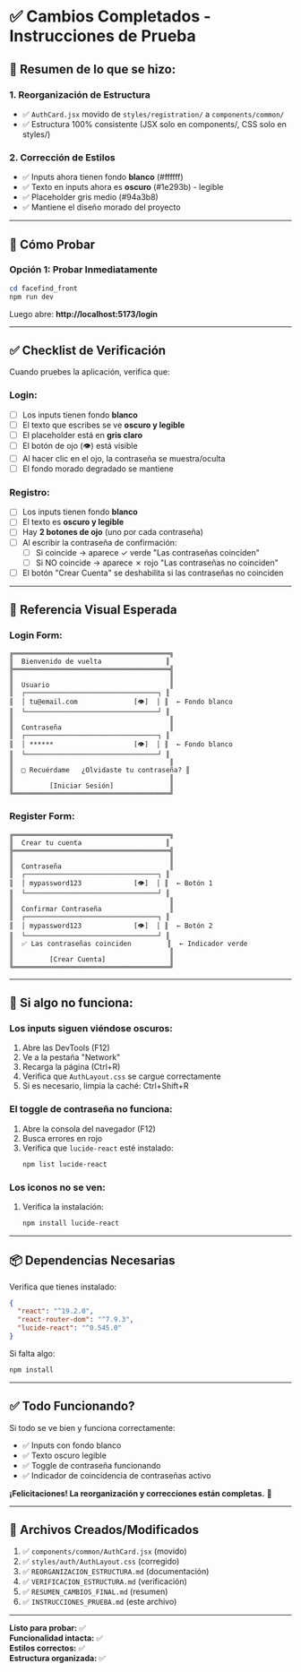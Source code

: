 # ✅ Cambios Completados - Instrucciones de Prueba

## 🎯 Resumen de lo que se hizo:

### 1. **Reorganización de Estructura**
- ✅ `AuthCard.jsx` movido de `styles/registration/` a `components/common/`
- ✅ Estructura 100% consistente (JSX solo en components/, CSS solo en styles/)

### 2. **Corrección de Estilos**
- ✅ Inputs ahora tienen fondo **blanco** (#ffffff)
- ✅ Texto en inputs ahora es **oscuro** (#1e293b) - legible
- ✅ Placeholder gris medio (#94a3b8)
- ✅ Mantiene el diseño morado del proyecto

---

## 🧪 Cómo Probar

### Opción 1: Probar Inmediatamente
```powershell
cd facefind_front
npm run dev
```

Luego abre: **http://localhost:5173/login**

---

## ✅ Checklist de Verificación

Cuando pruebes la aplicación, verifica que:

### **Login:**
- [ ] Los inputs tienen fondo **blanco**
- [ ] El texto que escribes se ve **oscuro y legible**
- [ ] El placeholder está en **gris claro**
- [ ] El botón de ojo (👁️) está visible
- [ ] Al hacer clic en el ojo, la contraseña se muestra/oculta
- [ ] El fondo morado degradado se mantiene

### **Registro:**
- [ ] Los inputs tienen fondo **blanco**
- [ ] El texto es **oscuro y legible**
- [ ] Hay **2 botones de ojo** (uno por cada contraseña)
- [ ] Al escribir la contraseña de confirmación:
  - [ ] Si coincide → aparece ✓ verde "Las contraseñas coinciden"
  - [ ] Si NO coincide → aparece ✗ rojo "Las contraseñas no coinciden"
- [ ] El botón "Crear Cuenta" se deshabilita si las contraseñas no coinciden

---

## 📸 Referencia Visual Esperada

### **Login Form:**
```
╔═══════════════════════════════════════╗
║  Bienvenido de vuelta                ║
╠═══════════════════════════════════════╣
║                                       ║
║  Usuario                              ║
║  ┌─────────────────────────────────┐ ║
║  │ tu@email.com              [👁️]  │ ║  ← Fondo blanco
║  └─────────────────────────────────┘ ║
║                                       ║
║  Contraseña                           ║
║  ┌─────────────────────────────────┐ ║
║  │ ******                    [👁️]  │ ║  ← Fondo blanco
║  └─────────────────────────────────┘ ║
║                                       ║
║  □ Recuérdame   ¿Olvidaste tu contraseña? ║
║                                       ║
║         [Iniciar Sesión]              ║
╚═══════════════════════════════════════╝
```

### **Register Form:**
```
╔═══════════════════════════════════════╗
║  Crear tu cuenta                     ║
╠═══════════════════════════════════════╣
║                                       ║
║  Contraseña                           ║
║  ┌─────────────────────────────────┐ ║
║  │ mypassword123             [👁️]  │ ║  ← Botón 1
║  └─────────────────────────────────┘ ║
║                                       ║
║  Confirmar Contraseña                 ║
║  ┌─────────────────────────────────┐ ║
║  │ mypassword123             [👁️]  │ ║  ← Botón 2
║  └─────────────────────────────────┘ ║
║  ✅ Las contraseñas coinciden         ║  ← Indicador verde
║                                       ║
║         [Crear Cuenta]                ║
╚═══════════════════════════════════════╝
```

---

## 🚨 Si algo no funciona:

### **Los inputs siguen viéndose oscuros:**
1. Abre las DevTools (F12)
2. Ve a la pestaña "Network"
3. Recarga la página (Ctrl+R)
4. Verifica que `AuthLayout.css` se cargue correctamente
5. Si es necesario, limpia la caché: Ctrl+Shift+R

### **El toggle de contraseña no funciona:**
1. Abre la consola del navegador (F12)
2. Busca errores en rojo
3. Verifica que `lucide-react` esté instalado:
   ```powershell
   npm list lucide-react
   ```

### **Los iconos no se ven:**
1. Verifica la instalación:
   ```powershell
   npm install lucide-react
   ```

---

## 📦 Dependencias Necesarias

Verifica que tienes instalado:
```json
{
  "react": "^19.2.0",
  "react-router-dom": "^7.9.3",
  "lucide-react": "^0.545.0"
}
```

Si falta algo:
```powershell
npm install
```

---

## ✅ Todo Funcionando?

Si todo se ve bien y funciona correctamente:
- ✅ Inputs con fondo blanco
- ✅ Texto oscuro legible
- ✅ Toggle de contraseña funcionando
- ✅ Indicador de coincidencia de contraseñas activo

**¡Felicitaciones! La reorganización y correcciones están completas.** 🎉

---

## 📝 Archivos Creados/Modificados

1. ✅ `components/common/AuthCard.jsx` (movido)
2. ✅ `styles/auth/AuthLayout.css` (corregido)
3. ✅ `REORGANIZACION_ESTRUCTURA.md` (documentación)
4. ✅ `VERIFICACION_ESTRUCTURA.md` (verificación)
5. ✅ `RESUMEN_CAMBIOS_FINAL.md` (resumen)
6. ✅ `INSTRUCCIONES_PRUEBA.md` (este archivo)

---

**Listo para probar:** ✅  
**Funcionalidad intacta:** ✅  
**Estilos correctos:** ✅  
**Estructura organizada:** ✅
